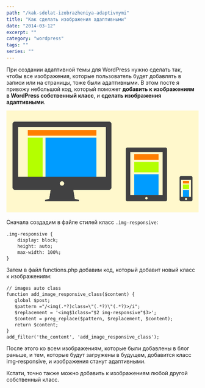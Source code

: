 ```yaml
---
path: "/kak-sdelat-izobrazheniya-adaptivnymi"
title: "Как сделать изображения адаптивными"
date: "2014-03-12"
excerpt: ""
category: "wordpress"
tags: ""
series: ""
---
```


При создании адаптивной темы для WordPress нужно сделать так, чтобы все изображения, которые пользователь будет добавлять в записи или на страницы, тоже были адаптивными. В этом посте я привожу небольшой код, который поможет **добавить к изображениям в WordPress собственный класс**, и **сделать изображения адаптивными**.

[![adaptive-layout](images/adaptive-layout.png)](http://oriolo.ru/wp-content/uploads/2014/03/adaptive-layout.png)

Сначала создадим в файле стилей класс `.img-responsive`:

```
.img-responsive {
	display: block;
	height: auto;
	max-width: 100%;
}
```

Затем в файл functions.php добавим код, который добавит новый класс к изображениям:

```
// images auto class
function add_image_responsive_class($content) {
   global $post;
   $pattern ="/<img(.*?)class=\"(.*?)\"(.*?)>/i";
   $replacement = '<img$1class="$2 img-responsive"$3>';
   $content = preg_replace($pattern, $replacement, $content);
   return $content;
}
add_filter('the_content', 'add_image_responsive_class');
```

После этого ко всем изображениям, которые были добавлены в блог раньше, и тем, которые будут загружены в будущем, добавится класс img-responsive, и изображения станут адаптивными.

Кстати, точно также можно добавить к изображениям любой другой собственный класс.
